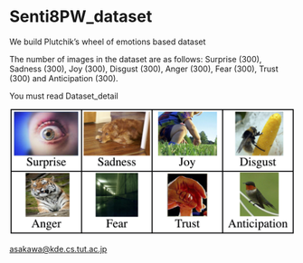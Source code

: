 # Senti8PW_dataset

We build Plutchik’s wheel of emotions based dataset

The number of images in the dataset are as follows: Surprise (300), Sadness (300), Joy (300), Disgust (300), Anger (300), Fear (300), Trust (300) and Anticipation (300). 

You must read Dataset_detail

![sample](image/sample.jpg)


<asakawa@kde.cs.tut.ac.jp>
